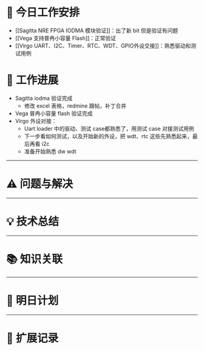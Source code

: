 



# **🔧 今日工作安排**
- [[Sagitta NRE FPGA IODMA 模块验证]]：出了新 bit 但是验证有问题
- [[Vega 支持普冉小容量 Flash]]：正常验证
- [[Virgo UART、I2C、Timer、RTC、WDT、GPIO外设交接]]：熟悉驱动和测试用例



# **📌 工作进展**
- Sagitta iodma 验证完成
	- 修改 excel 表格，redmine 跟帖，补丁合并
- Vega 普冉小容量 flash 验证完成
- Virgo 外设对接：
	- Uart loader 中的驱动、测试 case都熟悉了，用测试 case 对接测试用例
	- 下一步看如何测试，以及开始新的外设，把 wdt、rtc 这些先熟悉起来，最后再看 i2c
	- 准备开始熟悉 dw wdt

---

# **⚠️ 问题与解决**


---

# **💡 技术总结**


---

# **📚 知识关联**


---
# **📌 明日计划**


---

# **💬 扩展记录**



